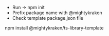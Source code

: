 -   Run -> npm init
-   Prefix package name with @mightykraken
-   Check template package.json file

npm install @mightykraken/ts-library-template
